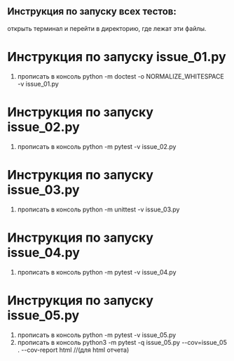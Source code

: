 ## Инструкция по запуску всех тестов:
открыть терминал и перейти в директорию, где лежат эти файлы.

# Инструкция по запуску issue_01.py
1) прописать в консоль    python -m doctest -o NORMALIZE_WHITESPACE -v issue_01.py

# Инструкция по запуску issue_02.py
1) прописать в консоль    python -m pytest -v issue_02.py

# Инструкция по запуску issue_03.py
1) прописать в консоль    python -m unittest -v issue_03.py

# Инструкция по запуску issue_04.py
1) прописать в консоль    python -m pytest -v issue_04.py

# Инструкция по запуску issue_05.py
1) прописать в консоль    python -m pytest -v issue_05.py  
2) прописать в консоль    python3 -m pytest -q issue_05.py --cov=issue_05 . --cov-report html  //(для html отчета)


